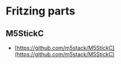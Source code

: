 # Fritzing parts

## M5StickC

- [https://github.com/m5stack/M5StickC](https://github.com/m5stack/M5StickC)
